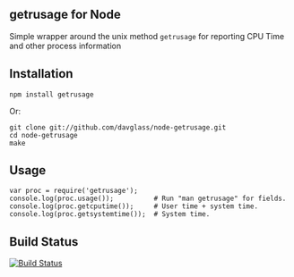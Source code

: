 ## getrusage for Node

Simple wrapper around the unix method `getrusage` for reporting CPU Time and other process information


## Installation

    npm install getrusage

Or:

    git clone git://github.com/davglass/node-getrusage.git
    cd node-getrusage
    make

## Usage

    var proc = require('getrusage');
    console.log(proc.usage());          # Run "man getrusage" for fields.
    console.log(proc.getcputime());     # User time + system time.
    console.log(proc.getsystemtime());  # System time.

## Build Status

[![Build Status](https://secure.travis-ci.org/davglass/node-getrusage.png?branch=master)](http://travis-ci.org/davglass/node-getrusage)
